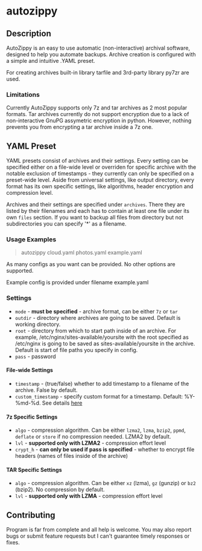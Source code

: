 # autozippy

## Description
AutoZippy is an easy to use automatic (non-interactive) archival software, designed to help you automate backups. Archive creation is configured with a simple and intuitive .YAML preset. 

For creating archives built-in library tarfile and 3rd-party library py7zr are used.

### Limitations
Currently AutoZippy supports only 7z and tar archives as 2 most popular formats. Tar archives currently do not support encryption due to a lack of non-interactive GnuPG assymetric encryption in python. However, nothing prevents you from encrypting a tar archive inside a 7z one.

## YAML Preset
YAML presets consist of archives and their settings. Every setting can be specified either on a file-wide level or overriden for specific archive with the notable exclusion of timestamps - they currently can only be specified on a preset-wide level. Aside from universal settings, like output directory, every format has its own specific settings, like algorithms, header encryption and compression level.

Archives and their settings are specified under `archives`. There they are listed by their filenames and each has to contain at least one file under its own `files` section. If you want to backup all files from directory but not subdirectories you can specify '*' as a filename.

### Usage Examples
> autozippy cloud.yaml photos.yaml example.yaml

As many configs as you want can be provided. No other options are supported.

Example config is provided under filename example.yaml 

### Settings

* `mode` - **must be specified** - archive format, can be either `7z` or `tar`
* `outdir` - directory where archives are going to be saved. Default is working directory.
* `root` - directory from which to start path inside of an archive. For example, /etc/nginx/sites-available/yoursite with the root specified as /etc/nginx is going to be saved as sites-available/yoursite in the archive. Default is start of file paths you specify in config.
* `pass` - password

#### File-wide Settings
* `timestamp` - (true/false) whether to add timestamp to a filename of the archive. False by default.
* `custom_timestamp` - specify custom format for a timestamp. Default: %Y-%md-%d. See details [here](https://docs.python.org/3/library/datetime.html#strftime-and-strptime-format-codes)

#### 7z Specific Settings
* `algo` - compression algorithm. Can be either `lzma2`, `lzma`, `bzip2`, `ppmd`, `deflate` or `store` if no compression needed. LZMA2 by default.
* `lvl` - **supported only with LZMA2** - compression effort level
* `crypt_h` - **can only be used if pass is specified** - whether to encrypt file headers (names of files inside of the archive)

#### TAR Specific Settings
* `algo` - compression algorithm. Can be either `xz` (lzma), `gz` (gunzip) or `bz2` (bzip2). No compression by default.
* `lvl` - **supported only with LZMA** - compression effort level

## Contributing
Program is far from complete and all help is welcome. You may also report bugs or submit feature requests but I can't guarantee timely responses or fixes. 
